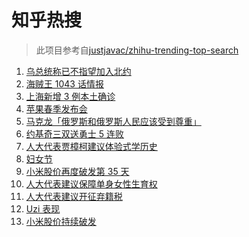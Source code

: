 # 知乎热搜

> 此项目参考自[justjavac/zhihu-trending-top-search](https://github.com/justjavac/zhihu-trending-top-search/blob/main/utils.ts)

<!-- BEGIN -->
  <!-- 最后更新时间:Tue Mar 08 2022 17:13:34 GMT+0000 (Coordinated Universal Time) -->
  1. [乌总统称已不指望加入北约](https://www.zhihu.com/search?q=俄罗斯乌克兰)
1. [海贼王 1043 话情报](https://www.zhihu.com/search?q=海贼王)
1. [上海新增 3 例本土确诊](https://www.zhihu.com/search?q=上海疫情)
1. [苹果春季发布会](https://www.zhihu.com/search?q=苹果春季发布会)
1. [马克龙「俄罗斯和俄罗斯人民应该受到尊重」](https://www.zhihu.com/search?q=马克龙俄罗斯)
1. [约基奇三双送勇士 5 连败](https://www.zhihu.com/search?q=勇士)
1. [人大代表贾樟柯建议体验式学历史](https://www.zhihu.com/search?q=人大代表贾樟柯)
1. [妇女节](https://www.zhihu.com/search?q=妇女节)
1. [小米股价再度破发第 35 天](https://www.zhihu.com/search?q=小米股价)
1. [人大代表建议保障单身女性生育权](https://www.zhihu.com/search?q=保障单身女性生育权)
1. [人大代表建议开征弃籍税](https://www.zhihu.com/search?q=移民弃籍税)
1. [Uzi 表现](https://www.zhihu.com/search?q=Uzi)
1. [小米股价持续破发](https://www.zhihu.com/search?q=小米)
  <!-- END -->